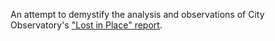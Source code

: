 An attempt to demystify the analysis and observations of City Observatory's
["Lost in Place" report](http://cityobservatory.org/lost-in-place/).
